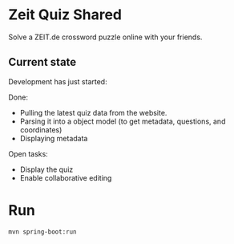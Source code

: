 # Zeit Quiz Shared
Solve a ZEIT.de crossword puzzle online with your friends.

## Current state

Development has just started:

Done:
- Pulling the latest quiz data from the website.
- Parsing it into a object model (to get metadata, questions, and coordinates)
- Displaying metadata

Open tasks:

 - Display the quiz
 - Enable collaborative editing

# Run

    mvn spring-boot:run



